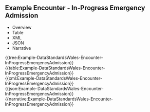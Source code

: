 <div class="warning"><span class="ClinicalWarn"></span></div>

## Example Encounter - In-Progress Emergency Admission

<div class="tab-wrap">
  <ul class="tab-head">
    <li class="tablink" onclick="openCity(this,'tabtree')" data-target="tabtree">
      Overview
    </li>
    <li class="tablink" onclick="openCity(this,'tabtable')" data-target="tabtable">
      Table
    </li>
    <li class="tablink tab-active" onclick="openCity(this,'tabxml')" data-target="tabxml">
      XML
    </li>    
    <li class="tablink" onclick="openCity(this,'tabjson')" data-target="tabjson">
      JSON
    </li>    
    <li class="tablink" onclick="openCity(this,'tabnarrative')" data-target="tabnarrative">
      Narrative
    </li>
  </ul>
  <div class="tab-main">
    <div id="tabtree" class="tabcontent">
      {{tree:Example-DataStandardsWales-Encounter-InProgressEmergencyAdmission}}
    </div>
    <div id="tabtable" class="tabcontent">
      {{table:Example-DataStandardsWales-Encounter-InProgressEmergencyAdmission}}
    </div>       
    <div id="tabxml" class="tabcontent active">      
      {{xml:Example-DataStandardsWales-Encounter-InProgressEmergencyAdmission}}
    </div>
    <div id="tabjson" class="tabcontent">
      {{json:Example-DataStandardsWales-Encounter-InProgressEmergencyAdmission}}
    </div>       
    <div id="tabnarrative" class="tabcontent">
      {{narrative:Example-DataStandardsWales-Encounter-InProgressEmergencyAdmission}}
    </div>  
  </div>
</div>